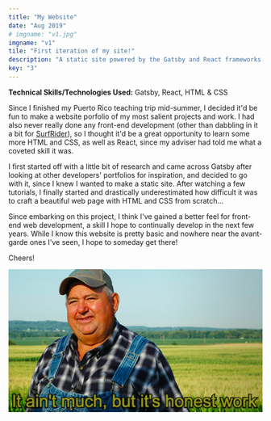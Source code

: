 ```yaml
---
title: "My Website"
date: "Aug 2019"
# imgname: "v1.jpg"
imgname: "v1"
tile: "First iteration of my site!"
description: "A static site powered by the Gatsby and React frameworks."
key: "3"
---
```


__**Technical Skills/Technologies Used:**__ Gatsby, React, HTML & CSS

Since I finished my Puerto Rico teaching trip mid-summer, I decided it'd be fun to make a website porfolio of my most salient projects and work. I had also never really done any front-end development (other than dabbling in it a bit for [SurfRider](http://anabelle-chang.netlify.com/projects/surfrider)), so I thought it'd be a great opportunity to learn some more HTML and CSS, as well as React, since my adviser had told me what a coveted skill it was. 

I first started off with a little bit of research and came across Gatsby after looking at other developers' portfolios for inspiration, and decided to go with it, since I knew I wanted to make a static site. After watching a few tutorials, I finally started and drastically underestimated how difficult it was to craft a beautiful web page with HTML and CSS from scratch... 

Since embarking on this project, I think I've gained a better feel for front-end web development, a skill I hope to continually develop in the next few years. While I know this website is pretty basic and nowhere near the avant-garde ones I've seen, I hope to someday get there! 

Cheers!

![meme](./meme.jpg)